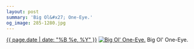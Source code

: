 ```yaml
---
layout: post
summary: 'Big Ol&#x27; One-Eye.'
og_image: 285-1280.jpg
---
```


<p>
  <time><a href="/285">{{ page.date | date: "%B %e, %Y" }}</a></time>
  <a href="/285"><img src="{{ site.assets_url }}/285-640.jpg" srcset="{{ site.assets_url }}/285-1280.jpg 1280w, {{ site.assets_url }}/285-960.jpg 960w, {{ site.assets_url }}/285-640.jpg 640w, {{ site.assets_url }}/285-320.jpg 320w" sizes="(min-width: 700px) 50vw, calc(100vw - 2rem)" alt="Big Ol&#x27; One-Eye." /></a>
  <span>Big Ol&#x27; One-Eye.</span>
</p>
